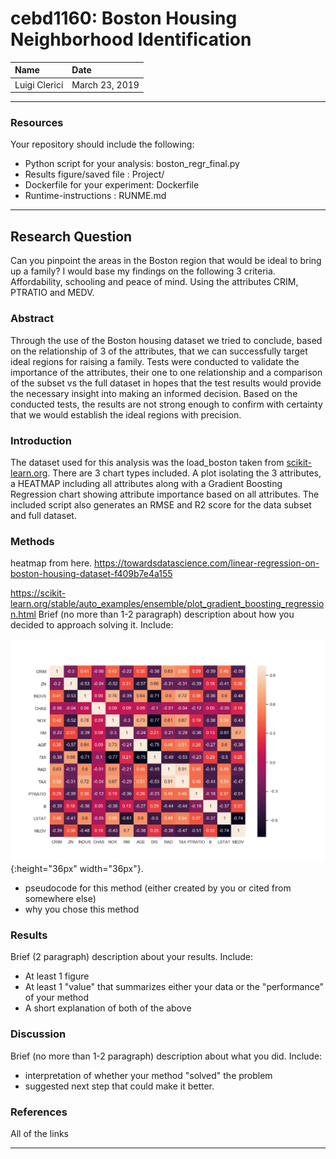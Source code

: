 # cebd1160: Boston Housing Neighborhood Identification


| Name | Date |
|:-------|:---------------|
|Luigi Clerici | March 23, 2019|

-----

### Resources
Your repository should include the following:

- Python script for your analysis: boston_regr_final.py
- Results figure/saved file : Project/
- Dockerfile for your experiment: Dockerfile
- Runtime-instructions : RUNME.md

-----

## Research Question

Can you pinpoint the areas in the Boston region that would be ideal to bring up a family?  I would base my findings on the following 3 criteria.  Affordability, schooling and peace of mind. Using the attributes CRIM, PTRATIO and MEDV.

### Abstract

Through the use of the Boston housing dataset we tried to conclude, based on the relationship of 3 of the attributes, that we can successfully target ideal regions for raising a family.  Tests were conducted to validate the importance of the attributes, their one to one relationship and a comparison of the subset vs the full dataset in hopes that the test results would provide the necessary insight into making an informed decision.  Based on the conducted tests, the results are not strong enough to confirm with certainty that we would establish the ideal regions with precision.   

### Introduction

The dataset used for this analysis was the load_boston taken from [scikit-learn.org](https://scikit-learn.org/stable/datasets/index.html#boston-dataset).  There are 3 chart types included.  A plot isolating the 3 attributes, a HEATMAP including all attributes along with a Gradient Boosting Regression chart showing attribute importance based on all attributes.  The included script also generates an RMSE and R2 score for the data subset and full dataset.


### Methods

heatmap from here.
https://towardsdatascience.com/linear-regression-on-boston-housing-dataset-f409b7e4a155

https://scikit-learn.org/stable/auto_examples/ensemble/plot_gradient_boosting_regression.html
Brief (no more than 1-2 paragraph) description about how you decided to approach solving it. Include:


![smiley](Heatmap_2019314213316.png){:height="36px" width="36px"}.



- pseudocode for this method (either created by you or cited from somewhere else)
- why you chose this method

### Results

Brief (2 paragraph) description about your results. Include:

- At least 1 figure
- At least 1 "value" that summarizes either your data or the "performance" of your method
- A short explanation of both of the above

### Discussion
Brief (no more than 1-2 paragraph) description about what you did. Include:

- interpretation of whether your method "solved" the problem
- suggested next step that could make it better.

### References
All of the links

-------
